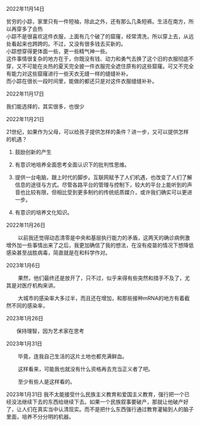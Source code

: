 2022年11月14日

贫穷的小踪，家里只有一件短袖，除此之外，还有那么几条短裤。生活在南方，所以再穿多了会热  
小踪不是很喜欢这件衣服，上面有几个破了的窟窿，经常清洗，所以穿上去，从远处看起来也跨跨的。不过，又没有很多钱去买新的。  
小踪想穿得更体面一些，更一些精气神一些。  
这件事情很复杂的地方在于，你既没有钱、动力和勇气去换了这个旧的衣服彻底不穿，又不可能在炎热的夏天完全披一件衣服完全遮住原有的这些窟窿。可又不完全有能力对这些窟窿进行一些天衣无缝一样的缝缝补补。  
而小踪在很长一段时间里，能做的都还只是对这件衣服缝缝补补。

2022年11月17日

我们能选择的，其实很多，也很少

2022年11月21日

21世纪，如果作为父母，可以给孩子提供怎样的条件？进一步，又可以提供怎样的机遇？

1. 鼓励创新的产生

2. 有意识地培养全面思考全面认识下的批判性思维。

3. 提供一台电脑，跟上时代的脚步。互联网赋予了人们机遇，也改变了人们了解信息的途径与方式。尽管各路平台的管理与控制下，较大的平台上能听到的声音也比较有限，但相比受到更多制约的传统纸质媒介，或许我们确实可以更进一步。

4. 有意识的培养文化知识。

2022年11月26日

        以前我还觉得动态清零是中央和基层执行能力的矛盾，这两天的确诊病例激增外加一些事情出来了之后，我更加确信了我的想法，在没有疫苗的情况下想降低感染甚至战胜病毒，简直就是在和科学作对。

2023年1月6日

        果然，他们最终还是放开了，只不过，似乎来得有些突然和措手不及了，尤其是对医疗机构来讲。

        大城市的感染率大多过半，而且还在增加，和那些接种mRNA的地方有着截然不同的感染率，

2023年1月26日

       保持理智，因为艺术家在思考

2023年1月31日

        毕竟，连我自己生活的这片土地也都充满鲜血。

        这样看来，可能我也就没有什么资格再去充当正义者了吧。

        至少有些人是这样看的。

2023年1月31日
我不太能接受什么民族主义教育和爱国主义教育，强行把一个已经没法继续下去的东西给继续下去。如果一个民族叙事要破产，那就让他破产好了，让人们在真实当中认清现实。而不是把什么东西强行通过教育灌输到人的脑子里面，培养不分分明的机器。

